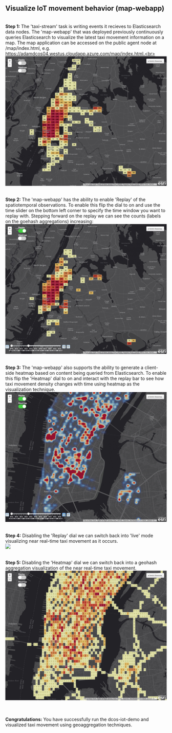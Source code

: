 ## Visualize IoT movement behavior (map-webapp)
<br><b>Step 1:</b> 
The 'taxi-stream' task is writing events it recieves to Elasticsearch data nodes.  The 'map-webapp' that was deployed previously continuously queries Elasticsearch to visualize the latest taxi movement information on a map.  The map application can be accessed on the public agent node at /map/index.html, e.g. https://adamdcos04.westus.cloudapp.azure.com/map/index.html.<br>
<img src="01.gif"/><br>

<br><b>Step 2:</b> The 'map-webapp' has the ability to enable 'Replay' of the spatiotemporal observations.  To enable this flip the dial to on and use the time slider on the bottom left corner to specify the time window you want to replay with.  Stepping forward on the replay we can see the counts (labels on the goehash aggregations) increasing:<br>
<img src="02.gif"/><br>

<br><b>Step 3:</b> The 'map-webapp' also supports the ability to generate a client-side heatmap based on content being queried from Elasticsearch.  To enable this flip the 'Heatmap' dial to on and interact with the replay bar to see how taxi movement density changes with time using heatmap as the visualization technique.<br>
<img src="03.gif"/><br>

<br><b>Step 4:</b> Disabling the 'Replay' dial we can switch back into 'live' mode visualizing near real-time taxi movement as it occurs.<br>
<img src="04.png"/><br>

<br><b>Step 5:</b> Disabling the 'Heatmap' dial we can switch back into a geohash aggregation visualization of the near real-time taxi movement.<br>
<img src="05.png"/><br>

<br><br><b>Congratulations:</b> You have successfully run the dcos-iot-demo and visualized taxi movement using geoaggregation techniques.
